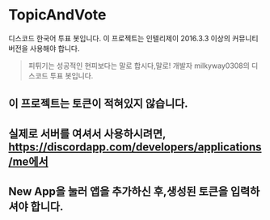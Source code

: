 # TopicAndVote
디스코드 한국어 투표 봇입니다.
이 프로젝트는 인텔리제이 2016.3.3 이상의 커뮤니티 버전을 사용해야 합니다.

> 피튀기는 성공적인 현피보다는 말로 합시다,말로!
> 개발자 milkyway0308의 디스코드 투표 봇입니다.

## 이 프로젝트는 토큰이 적혀있지 않습니다.
## 실제로 서버를 여셔서 사용하시려면, https://discordapp.com/developers/applications/me에서
## New App을 눌러 앱을 추가하신 후,생성된 토큰을 입력하셔야 합니다.